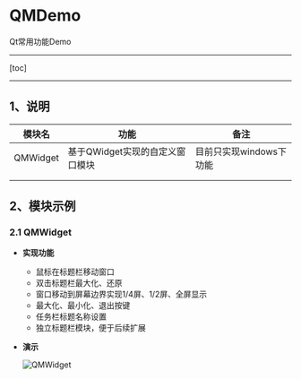 # QMDemo
Qt常用功能Demo

---

[toc]

---

## 1、说明

| 模块名   | 功能                            | 备注                    |
| -------- | ------------------------------- | ----------------------- |
| QMWidget | 基于QWidget实现的自定义窗口模块 | 目前只实现windows下功能 |
|          |                                 |                         |
|          |                                 |                         |



## 2、模块示例

### 2.1 QMWidget

* **实现功能**

  * 鼠标在标题栏移动窗口
  * 双击标题栏最大化、还原
  * 窗口移动到屏幕边界实现1/4屏、1/2屏、全屏显示
  * 最大化、最小化、退出按键
  * 任务栏标题名称设置
  * 独立标题栏模块，便于后续扩展

* **演示**

  ![QMWidget](README.assets/QMWidget.gif)
